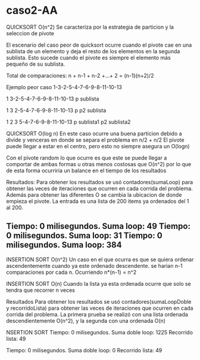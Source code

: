 # caso2-AA

 QUICKSORT O(n^2)
Se caracteriza por la estrategia de particion y la seleccion de pivote

El escenario del caso peor de quicksort ocurre cuando el pivote cae en una sublista de un elemento y
deja el resto de los elementos en la segunda sublista. Esto sucede cuando el pivote es siempre el elemento
más pequeño de su sublista.

Total de comparaciones:
n + n-1 + n-2 +...+ 2 = (n-1)(n+2)/2 

Ejemplo peor caso
1-3-2-5-4-7-6-9-8-11-10-13

1   3-2-5-4-7-6-9-8-11-10-13
p         sublista

1  3        2-5-4-7-6-9-8-11-10-13
p  p2            sublista

1           2           3         5-4-7-6-9-8-11-10-13
p       sublista1       p2            sublista2


QUICKSORT O(log n)
En este caso ocurre una buena particion debido a divide y venceras en donde se separa el problema en n/2 + n/2
El pivote puede llegar a estar en el centro, pero esto no siempre asegura un O(logn)


Con el pivote random lo que ocurre es que este se puede llegar a comportar de ambas formas u otras menos costosas que O(n^2)
por lo que de esta forma ocurriria un balance en el tiempo de los resultados

Resultados:
Para obtener los resultados se usó contadores(sumaLoop) para obtener las veces de iteraciones que ocurren en cada corrida del
problema. Además para obtener las diferentes O se cambia la ubicacion de donde empieza el pivote. La entrada es una lista de 200
items ya ordenados del 1 al 200.

Tiempo: 0 milisegundos.
Suma loop: 49
Tiempo: 0 milisegundos.
Suma loop: 31
Tiempo: 0 milisegundos.
Suma loop: 384
------------------------------------------------------------------------------------------------------------------------------

INSERTION SORT O(n^2)
Un caso en el que ocurra es que se quiera ordenar ascendentemente 
cuando ya este ordenado descendente. se harian n-1 comparaciones por cada n.
Ocurriendo n*(n-1) = n^2 

INSERTION SORT O(n)
Cuando la lista ya esta ordenada ocurre que  solo se tendra que recorrer n veces

Resultados
Para obtener los resultados se usó contadores(sumaLoopDoble y recorridoLista) para obtener las veces de iteraciones que ocurren 
en cada corrida del problema. La primera prueba se realizó con una lista ordenada descendientemente O(n^2), y la segunda con una ordenada O(n)

NSERTION SORT
Tiempo: 0 milisegundos.
Suma doble loop: 1225
Recorrido lista: 49

Tiempo: 0 milisegundos.
Suma doble loop: 0
Recorrido lista: 49

